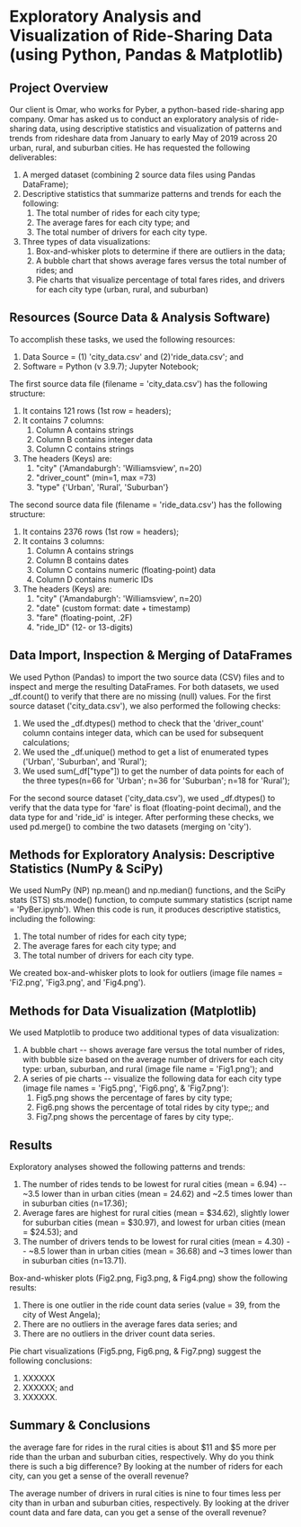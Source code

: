 # Exploratory Analysis and Visualization of Ride-Sharing Data (using Python, Pandas & Matplotlib)

## Project Overview
Our client is Omar, who works for Pyber, a python-based ride-sharing app company. Omar has asked us to conduct an exploratory analysis of ride-sharing data, using descriptive statistics and visualization of patterns and trends from rideshare data from January to early May of 2019 across 20 urban, rural, and suburban cities. He has requested the following deliverables:  
	<ol>
	<li> A merged dataset (combining 2 source data files using Pandas DataFrame);
	<li> Descriptive statistics that summarize patterns and trends for each the following:
		<ol>
		<li> The total number of rides for each city type;
		<li> The average fares for each city type; and 
		<li> The total number of drivers for each city type.
		</ol>
	<li> Three types of data visualizations:
		<ol>
		<li> Box-and-whisker plots to determine if there are outliers in the data;
		<li> A bubble chart that shows average fares versus the total number of rides; and
		<li> Pie charts that visualize percentage of total fares rides, and drivers for each city type (urban, rural, and suburban)
		</ol>
	</ol>

## Resources (Source Data & Analysis Software)
To accomplish these tasks, we used the following resources:
	<ol>
	<li> Data Source = (1) 'city_data.csv' and (2)'ride_data.csv'; and
	<li> Software = Python (v 3.9.7); Jupyter Notebook;
	</ol>

The first source data file (filename = 'city_data.csv') has the following structure:
	<ol>
	<li> It contains 121 rows (1st row = headers);
	<li> It contains 7 columns:
		<ol>
		<li> Column A contains strings
		<li> Column B contains integer data 
		<li> Column C contains strings
		</ol>
	<li> The headers (Keys) are:
		<ol>
		<li> "city" ('Amandaburgh': 'Williamsview', n=20)
		<li> "driver_count" (min=1, max =73)
		<li> "type" {'Urban', 'Rural', 'Suburban'}
		</ol>
	</ol>
 
The second source data file (filename = 'ride_data.csv') has the following structure:
	<ol>
	<li> It contains 2376 rows (1st row = headers);
	<li> It contains 3 columns:
		<ol>
		<li> Column A contains strings
		<li> Column B contains dates 
		<li> Column C contains numeric (floating-point) data 
		<li> Column D contains numeric IDs 
		</ol>
	<li> The headers (Keys) are:
		<ol>
		<li> "city" ('Amandaburgh': 'Williamsview', n=20)
		<li> "date" (custom format: date + timestamp)
		<li> "fare" (floating-point, .2F)
		<li> "ride_ID" (12- or 13-digits)
		</ol>
	</ol>

## Data Import, Inspection & Merging of DataFrames
We used Python (Pandas) to import the two source data (CSV) files and to inspect and merge the resulting DataFrames. For both datasets, we used _df.count() to verify that there are no missing (null) values. For the first source dataset ('city_data.csv'), we also performed the following checks:
	<ol>
	<li> We used the _df.dtypes() method to check that the 'driver_count' column contains integer data, which can be used for subsequent calculations;
	<li> We used the _df.unique() method to get a list of enumerated types ('Urban', 'Suburban', and 'Rural');
	<li> We used sum(_df["type"]) to get the number of data points for each of the three types(n=66 for 'Urban'; n=36 for 'Suburban'; n=18 for 'Rural');
	</ol>

For the second source dataset ('city_data.csv'), we used _df.dtypes() to verify that the data type for 'fare' is float (floating-point decimal), and the data type for and 'ride_id' is integer. After performing these checks, we used pd.merge() to combine the two datasets (merging on 'city').

## Methods for Exploratory Analysis: Descriptive Statistics (NumPy & SciPy)
We used NumPy (NP) np.mean() and np.median() functions, and the SciPy stats (STS) sts.mode() function, to compute summary statistics (script name = 'PyBer.ipynb'). When this code is run, it produces descriptive statistics, including the following:
		<ol>
		<li> The total number of rides for each city type;
		<li> The average fares for each city type; and 
		<li> The total number of drivers for each city type.
		</ol>

We created box-and-whisker plots to look for outliers (image file names = 'Fi2.png', 'Fig3.png', and 'Fig4.png'). 

## Methods for Data Visualization (Matplotlib)
We used Matplotlib to produce two additional types of data visualization:
	<ol>
	<li> A bubble chart --  shows average fare versus the total number of rides, with bubble size based on the average number of drivers for each city type: urban, suburban, and rural (image file name = 'Fig1.png'); and
	<li> A series of pie charts -- visualize the following data for each city type (image file names = 'Fig5.png', 'Fig6.png', & 'Fig7.png'):
		<ol>
		<li> Fig5.png shows the percentage of fares by city type;
		<li> Fig6.png shows the percentage of total rides by city type;; and 
		<li> Fig7.png shows the percentage of fares by city type;.
		</ol>
	</ol>

## Results
Exploratory analyses showed the following patterns and trends:
	<ol>
	<li> The number of rides tends to be lowest for rural cities (mean = 6.94) -- ~3.5 lower than in urban cities (mean = 24.62) and ~2.5 times lower than in suburban cities (n=17.36);
	<li> Average fares are highest for rural cities (mean = $34.62), slightly lower for suburban cities (mean = $30.97), and lowest for urban cities (mean = $24.53); and
	<li> The number of drivers tends to be lowest for rural cities (mean = 4.30) -- ~8.5 lower than in urban cities (mean = 36.68) and ~3 times lower than in suburban cities (n=13.71). 
	</ol>

Box-and-whisker plots (Fig2.png, Fig3.png, & Fig4.png) show the following results:
		<ol>
		<li> There is one outlier in the ride count data series (value = 39, from the city of West Angela);
		<li> There are no outliers in the average fares data series; and 
		<li> There are no outliers in the driver count data series.
		</ol>

Pie chart visualizations (Fig5.png, Fig6.png, & Fig7.png) suggest the following conclusions:
	<ol>
	<li> XXXXXX
	<li> XXXXXX; and
	<li> XXXXXX.
	</ol>

## Summary & Conclusions

the average fare for rides in the rural cities is about $11 and $5 more per ride than the urban and suburban cities, respectively. Why do you think there is such a big difference? By looking at the number of riders for each city, can you get a sense of the overall revenue?

The average number of drivers in rural cities is nine to four times less per city than in urban and suburban cities, respectively. By looking at the driver count data and fare data, can you get a sense of the overall revenue?
